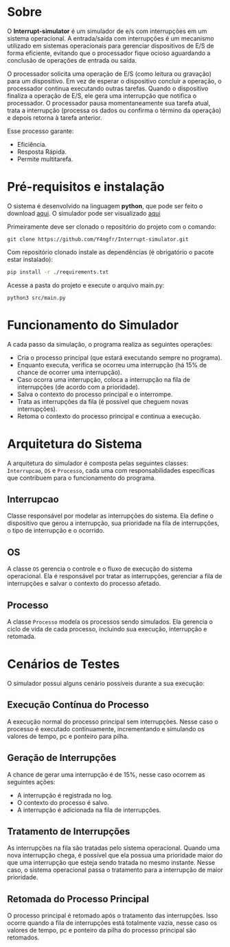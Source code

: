 # Sobre

O **Interrupt-simulator** é um simulador de e/s com interrupções em um sistema operacional. A entrada/saída com interrupções é um mecanismo utilizado em sistemas operacionais para gerenciar dispositivos de E/S de forma eficiente, evitando que o processador fique ocioso aguardando a conclusão de operações de entrada ou saída.

O processador solicita uma operação de E/S (como leitura ou gravação) para um dispositivo.
Em vez de esperar o dispositivo concluir a operação, o processador continua executando outras tarefas. Quando o dispositivo finaliza a operação de E/S, ele gera uma interrupção que notifica o processador. O processador pausa momentaneamente sua tarefa atual, trata a interrupção (processa os dados ou confirma o término da operação) e depois retorna à tarefa anterior.

Esse processo garante:
+ Eficiência.
+ Resposta Rápida.
+ Permite multitarefa.


# Pré-requisitos e instalação

O sistema é desenvolvido na linguagem __python__, que pode ser feito o download [aqui](https://www.python.org/downloads/). O simulador pode ser visualizado [aqui](https://github.com/Y4ngfr/Interrupt-simulator)

Primeiramente deve ser clonado o repositório do projeto com o comando:

```$
git clone https://github.com/Y4ngfr/Interrupt-simulator.git
```

Com repositório clonado instale as dependências (é obrigatório o pacote estar instalado):
```Bash
pip install -r ./requirements.txt
```

Acesse a pasta do projeto e execute o arquivo main.py:

```$
python3 src/main.py
```

# Funcionamento do Simulador

A cada passo da simulação, o programa realiza as seguintes operações:

+ Cria o processo principal (que estará executando sempre no programa).
+ Enquanto executa, verifica se ocorreu uma interrupção (há 15% de chance de ocorrer uma interrupção).
+ Caso ocorra uma interrupção, coloca a interrupção na fila de interrupções (de acordo com a prioridade).
+ Salva o contexto do processo principal e o interrompe.
+ Trata as interrupções da fila (é possível que cheguem novas interrupções).
+ Retoma o contexto do processo principal e continua a execução.

# Arquitetura do Sistema

A arquitetura do simulador é composta pelas seguintes classes: ``Interrupcao``, ``OS`` e ``Processo``, cada uma com responsabilidades específicas que contribuem para o funcionamento do programa.

## Interrupcao

Classe responsável por modelar as interrupções do sistema. Ela define o dispositivo que gerou a interrupção, sua prioridade na fila de interrupções, o tipo de interrupção e o ocorrido.

## OS

A classe ``OS`` gerencia o controle e o fluxo de execução do sistema operacional. Ela é responsável por tratar as interrupções, gerenciar a fila de interrupções e salvar o contexto do processo afetado.

## Processo

A classe ``Processo`` modela os processos sendo simulados. Ela gerencia o ciclo de vida de cada processo, incluindo sua execução, interrupção e retomada.

# Cenários de Testes

O simulador possui alguns cenário possíveis durante a sua execução:

## Execução Contínua do Processo

A execução normal do processo principal sem interrupções. Nesse caso o processo é executado continuamente, incrementando e simulando os valores de tempo, pc e ponteiro para pilha.

## Geração de Interrupções

A chance de gerar uma interrupção é de 15%, nesse caso ocorrem as seguintes ações:

+ A interrupção é registrada no log.
+ O contexto do processo é salvo.
+ A interrupção é adicionada na fila de interrupções.

## Tratamento de Interrupções

As interrupções na fila são tratadas pelo sistema operacional. Quando uma nova interrupção chega, é possível que ela possua uma prioridade maior do que uma interrupção que esteja sendo tratada no mesmo instante. Nesse caso, o sistema operacional passa o tratamento para a interrupção de maior prioridade.

## Retomada do Processo Principal

O processo principal é retomado após o tratamento das interrupções. Isso ocorre quando a fila de interrupções está totalmente vazia, nesse caso os valores de tempo, pc e ponteiro da pilha do processo principal são retomados.